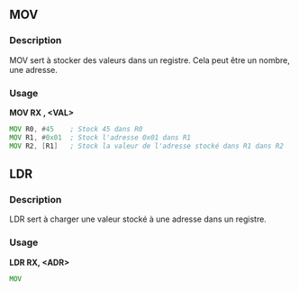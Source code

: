 
## __MOV__

### Description

MOV sert à stocker des valeurs dans un registre. Cela peut être un nombre, une adresse.

### Usage

**MOV RX , \<VAL>**
 
```asm
MOV R0, #45    ; Stock 45 dans R0
MOV R1, #0x01  ; Stock l'adresse 0x01 dans R1
MOV R2, [R1]   ; Stock la valeur de l'adresse stocké dans R1 dans R2
```


## __LDR__

### Description

LDR sert à charger une valeur stocké à une adresse dans un registre.

### Usage

**LDR RX, \<ADR>**

```asm
MOV 
```

